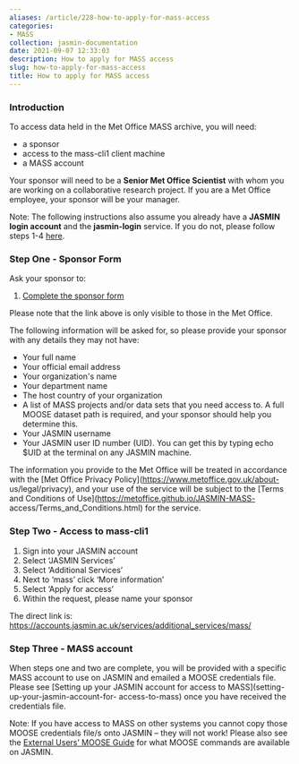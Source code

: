 ```yaml
---
aliases: /article/228-how-to-apply-for-mass-access
categories:
- MASS
collection: jasmin-documentation
date: 2021-09-07 12:33:03
description: How to apply for MASS access
slug: how-to-apply-for-mass-access
title: How to apply for MASS access
---
```


###

###

###

### Introduction

To access data held in the Met Office MASS archive, you will need:

  * a sponsor 
  * access to the mass-cli1 client machine
  * a MASS account 

Your sponsor will need to be a **Senior Met Office Scientist** with whom you
are working on a collaborative research project. If you are a Met Office
employee, your sponsor will be your manager.

Note: The following instructions also assume you already have a **JASMIN login
account** and the **jasmin-login** service. If you do not, please follow steps
1-4 [here](get-started-with-jasmin).

### Step One - Sponsor Form

Ask your sponsor to:

  1. [Complete the sponsor form](https://metoffice.service-now.com/sp?id=sc_cat_item&sys_id=f00fb9d4dbd06b404690fe9b0c9619a6)

Please note that the link above is only visible to those in the Met Office.

The following information will be asked for, so please provide your sponsor
with any details they may not have:

  * Your full name
  * Your official email address
  * Your organization's name
  * Your department name
  * The host country of your organization
  * A list of MASS projects and/or data sets that you need access to. A full MOOSE dataset path is required, and your sponsor should help you determine this.
  * Your JASMIN username
  * Your JASMIN user ID number (UID). You can get this by typing echo $UID at the terminal on any JASMIN machine.

The information you provide to the Met Office will be treated in accordance
with the [Met Office Privacy Policy](https://www.metoffice.gov.uk/about-
us/legal/privacy), and your use of the service will be subject to the [Terms
and Conditions of Use](https://metoffice.github.io/JASMIN-MASS-
access/Terms_and_Conditions.html) for the service.

### Step Two - Access to mass-cli1

  1. Sign into your JASMIN account
  2. Select ‘JASMIN Services’
  3. Select ‘Additional Services’
  4. Next to ‘mass’ click ‘More information’ 
  5. Select ‘Apply for access’
  6. Within the request, please name your sponsor

The direct link is:
<https://accounts.jasmin.ac.uk/services/additional_services/mass/>

### Step Three - MASS account

[](https://accounts.jasmin.ac.uk/services/additional_services/mass/)When steps
one and two are complete, you will be provided with a specific MASS account to
use on JASMIN and emailed a MOOSE credentials file. Please see [Setting up
your JASMIN account for access to MASS](setting-up-your-jasmin-account-for-
access-to-mass) once you have received the credentials file.

Note: If you have access to MASS on other systems you cannot copy those MOOSE
credentials file/s onto JASMIN – they will not work! Please also see the
[External Users’ MOOSE Guide](moose-the-mass-client-user-guide) for what MOOSE
commands are available on JASMIN.


